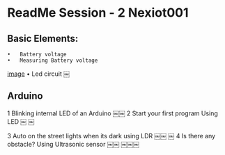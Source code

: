 # ReadMe Session - 2 Nexiot001

## Basic Elements:
	•	Battery voltage 
	•	Measuring Battery voltage 
[image](s3-images/Image.jpeg)
	•	Led circuit 
￼

## Arduino
1 Blinking internal LED of an Arduino 
￼￼
2 Start your first program Using LED
￼
￼

3 Auto on the street lights when its dark using LDR
￼￼
￼
4 Is there any obstacle? Using Ultrasonic sensor
￼￼
￼￼￼
